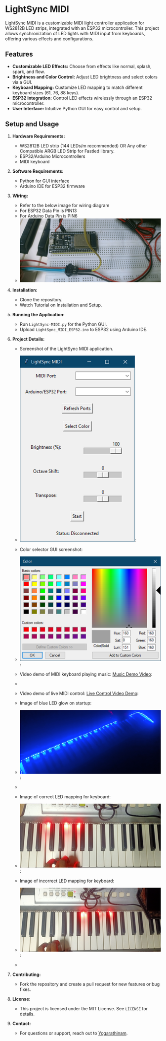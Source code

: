 # LightSync MIDI

LightSync MIDI is a customizable MIDI light controller application for WS2812B LED strips, integrated with an ESP32 microcontroller. This project allows synchronization of LED lights with MIDI input from keyboards, offering various effects and configurations.

## Features

- **Customizable LED Effects:** Choose from effects like normal, splash, spark, and flow.
- **Brightness and Color Control:** Adjust LED brightness and select colors via a GUI.
- **Keyboard Mapping:** Customize LED mapping to match different keyboard sizes (61, 76, 88 keys).
- **ESP32 Integration:** Control LED effects wirelessly through an ESP32 microcontroller.
- **User Interface:** Intuitive Python GUI for easy control and setup.

## Setup and Usage

1. **Hardware Requirements:**
   - WS2812B LED strip (144 LEDs/m recommended) OR Any other Compatible ARGB LED Strip for Fastled library.
   - ESP32/Arduino Microcontrollers 
   - MIDI keyboard

2. **Software Requirements:**
   - Python for GUI interface
   - Arduino IDE for ESP32 firmware

3. **Wiring:**
   - Refer to the below image for wiring diagram
   - For ESP32 Data Pin is PIN13
   - For Arduino Data Pin is PIN6
   -  ![Wiring Diagram](media/esp32wiringdiagram.jpg)
  
     
4. **Installation:**
   - Clone the repository.
   - Watch Tutorial on Installation and Setup.

5. **Running the Application:**
   - Run `LightSync-MIDI.py` for the Python GUI.
   - Upload `LightSync_MIDI_ESP32.ino` to ESP32 using Arduino IDE.

6. **Project Details:**
   - Screenshot of the LightSync MIDI application.
   - ![Application Screenshot](media/application.PNG):
    
   -  Color selector GUI screenshot:
   - ![Color Selector Screenshot](media/colorselector.PNG):
  
   - Video demo of MIDI keyboard playing music:
    [Music Demo Video](https://drive.google.com/file/d/1_V3cptpd3Wpp9s43U3nNAnm5pTAUmZtn/view?usp=drive_link):
   - 
   - Video demo of live MIDI control:
    [Live Control Video Demo](https://drive.google.com/file/d/15NqTEcp7ht09yN46TLPa2harzB-JZiVa/view?usp=sharing):
    
   - Image of blue LED glow on startup:
   - ![Blue LED Glow Image](media/poweronblueledglow.jpg):
   - 
   -  Image of correct LED mapping for keyboard:
   - ![Keyboard Mapping Image](media/rightmappingkeyboardimage.jpg):
   
   -  Image of incorrect LED mapping for keyboard:
   - ![Wrong Mapping Image](media/wrongmappingkeyboardimage.jpg):
  
   - 

7. **Contributing:**
   - Fork the repository and create a pull request for new features or bug fixes.

8. **License:**
   - This project is licensed under the MIT License. See `LICENSE` for details.

9. **Contact:**
   - For questions or support, reach out to [Yogarathinam](https://github.com/Yogarathinam).
